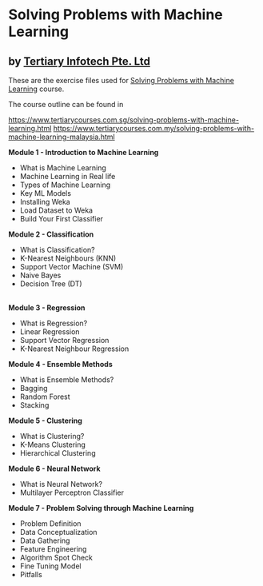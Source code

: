 # Solving Problems with Machine Learning
## by [Tertiary Infotech Pte. Ltd](https://www.tertiarycourses.com.sg/)

These are the exercise files used for [Solving Problems with Machine Learning](https://www.tertiarycourses.com.sg/solving-problems-with-machine-learning.html) course. 

The course outline can be found in 

https://www.tertiarycourses.com.sg/solving-problems-with-machine-learning.html
https://www.tertiarycourses.com.my/solving-problems-with-machine-learning-malaysia.html

<p><strong>Module 1 - Introduction to Machine Learning</strong></p>
<ul>
<li>What is Machine Learning&nbsp;</li>
<li>Machine Learning in Real life&nbsp;</li>
<li>Types of Machine Learning&nbsp;</li>
<li>Key ML Models</li>
<li>Installing Weka</li>
<li>Load Dataset to Weka</li>
<li>Build Your First Classifier</li>
</ul>
<p><strong>Module 2 - Classification</strong></p>
<ul>
<li>What is Classification?</li>
<li>K-Nearest Neighbours (KNN)</li>
<li>Support Vector Machine (SVM)</li>
<li>Naive Bayes</li>
<li>Decision Tree (DT)</li>
</ul>
<p><br /><strong>Module 3 - Regression</strong></p>
<ul>
<li>What is Regression?</li>
<li>Linear Regression</li>
<li>Support Vector Regression</li>
<li>K-Nearest Neighbour Regression</li>
</ul>
<p><strong>Module 4 - Ensemble Methods</strong></p>
<ul>
<li>What is Ensemble Methods?</li>
<li>Bagging</li>
<li>Random Forest</li>
<li>Stacking</li>
</ul>
<p><strong>Module 5 - Clustering</strong> </p>
<ul>
<li>What is Clustering?</li>
<li>K-Means Clustering</li>
<li>Hierarchical Clustering</li>
</ul>
<p><strong>Module 6 - Neural Network</strong> </p>
<ul>
<li>What is Neural Network?</li>
<li>Multilayer Perceptron Classifier</li>
</ul>
<p><strong>Module 7 - Problem Solving through Machine Learning</strong></p>
<ul>
<li>Problem Definition</li>
<li>Data Conceptualization</li>
<li>Data Gathering</li>
<li>Feature Engineering</li>
<li>Algorithm Spot Check</li>
<li>Fine Tuning Model</li>
<li>Pitfalls</li>
</ul>
